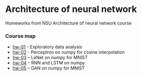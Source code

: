 # Architecture of neural network
Homeworks from NSU Architecture of neural network course

### Course map

* [hw-01](hw-01) - Exploratory data analysis 
* [hw-02](hw-02) - Perceptron on numpy for cosine interpolation
* [hw-03](hw-03) – LeNet on numpy for MNIST
* [hw-04](hw-04) – RNN and LSTM on numpy
* [hw-05](hw-05) – GAN on numpy for MNIST
